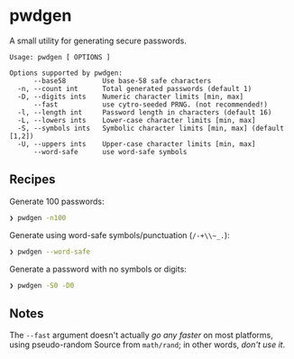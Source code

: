 # pwdgen

A small utility for generating secure passwords.

```
Usage: pwdgen [ OPTIONS ]

Options supported by pwdgen:
      --base58         Use base-58 safe characters
  -n, --count int      Total generated passwords (default 1)
  -D, --digits ints    Numeric character limits [min, max]
      --fast           use cytro-seeded PRNG. (not recommended!)
  -l, --length int     Password length in characters (default 16)
  -L, --lowers ints    Lower-case character limits [min, max]
  -S, --symbols ints   Symbolic character limits [min, max] (default [1,2])
  -U, --uppers ints    Upper-case character limits [min, max]
      --word-safe      use word-safe symbols
```

## Recipes

Generate 100 passwords:

```bash
❯ pwdgen -n100
```

Generate using word-safe symbols/punctuation (`/-+\\~_.`):

```bash
❯ pwdgen --word-safe
```

Generate a password with no symbols or digits:

```bash
❯ pwdgen -S0 -D0
```

## Notes

The `--fast` argument doesn't actually _go any faster_ on most platforms, using pseudo-random Source from `math/rand`; in other words, _don't use it_.
